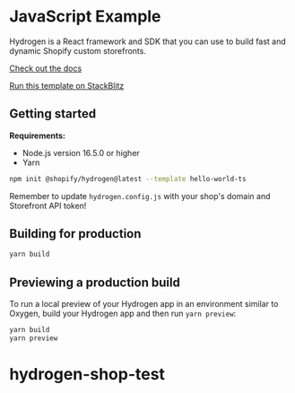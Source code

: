 # JavaScript Example

Hydrogen is a React framework and SDK that you can use to build fast and dynamic Shopify custom storefronts.

[Check out the docs](https://shopify.dev/custom-storefronts/hydrogen)

[Run this template on StackBlitz](https://stackblitz.com/github/Shopify/hydrogen/tree/stackblitz/templates/hello-world-js)

## Getting started

**Requirements:**

- Node.js version 16.5.0 or higher
- Yarn

```bash
npm init @shopify/hydrogen@latest --template hello-world-ts
```

Remember to update `hydrogen.config.js` with your shop's domain and Storefront API token!

## Building for production

```bash
yarn build
```

## Previewing a production build

To run a local preview of your Hydrogen app in an environment similar to Oxygen, build your Hydrogen app and then run `yarn preview`:

```bash
yarn build
yarn preview
```
# hydrogen-shop-test

